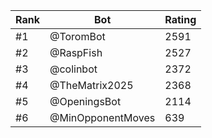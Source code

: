 Rank|Bot|Rating
---|---|---
#1|@ToromBot|2591
#2|@RaspFish|2527
#3|@colinbot|2372
#4|@TheMatrix2025|2368
#5|@OpeningsBot|2114
#6|@MinOpponentMoves|639
